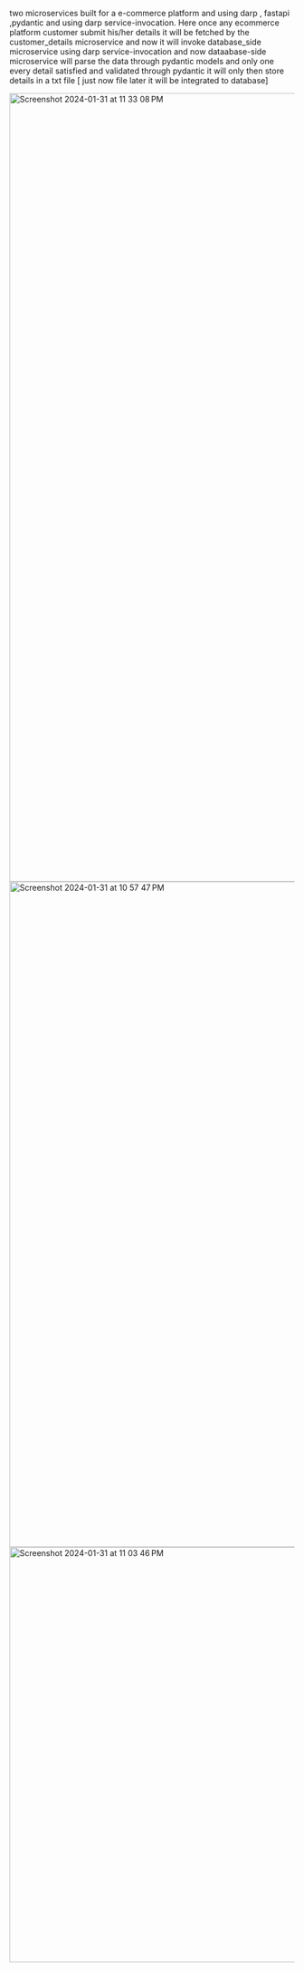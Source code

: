 two microservices built for a e-commerce platform and using darp , fastapi ,pydantic and using darp service-invocation. Here once any ecommerce platform customer submit his/her details it  will be fetched by the customer_details microservice and now it will invoke database_side microservice using darp service-invocation and now dataabase-side microservice will parse the data through pydantic models and only one every detail satisfied and validated through pydantic it will only then store details in a txt file [ just now file later it will be integrated to database]


<img width="1392" alt="Screenshot 2024-01-31 at 11 33 08 PM" src="https://github.com/Aditya-Kumar-Code/newmain/assets/87271653/05e2c907-f7e9-48cd-ac24-65d794ee2b6a">

<img width="1175" alt="Screenshot 2024-01-31 at 10 57 47 PM" src="https://github.com/Aditya-Kumar-Code/newmain/assets/87271653/2f971bd8-8b6a-4f6f-96ae-fc7837165a3b">

<img width="733" alt="Screenshot 2024-01-31 at 11 03 46 PM" src="https://github.com/Aditya-Kumar-Code/newmain/assets/87271653/0345b9fa-bf4c-43b0-8673-fbfaabba6c72">
